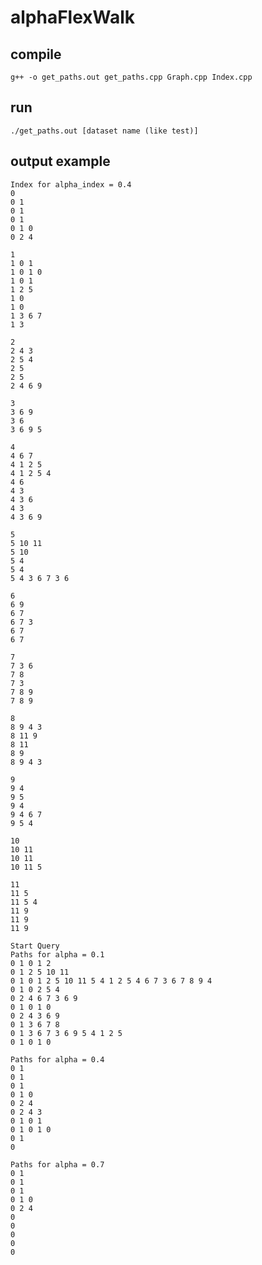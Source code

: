 # alphaFlexWalk
## compile
`g++ -o get_paths.out get_paths.cpp Graph.cpp Index.cpp`
## run
`./get_paths.out [dataset name (like test)]` 
## output example
```
Index for alpha_index = 0.4
0
0 1 
0 1 
0 1 
0 1 0 
0 2 4 

1
1 0 1 
1 0 1 0 
1 0 1 
1 2 5 
1 0 
1 0 
1 3 6 7 
1 3 

2
2 4 3 
2 5 4 
2 5 
2 5 
2 4 6 9 

3
3 6 9 
3 6 
3 6 9 5 

4
4 6 7 
4 1 2 5 
4 1 2 5 4 
4 6 
4 3 
4 3 6 
4 3 
4 3 6 9 

5
5 10 11 
5 10 
5 4 
5 4 
5 4 3 6 7 3 6 

6
6 9 
6 7 
6 7 3 
6 7 
6 7 

7
7 3 6 
7 8 
7 3 
7 8 9 
7 8 9 

8
8 9 4 3 
8 11 9 
8 11 
8 9 
8 9 4 3 

9
9 4 
9 5 
9 4 
9 4 6 7 
9 5 4 

10
10 11 
10 11 
10 11 5 

11
11 5 
11 5 4 
11 9 
11 9 
11 9 

Start Query
Paths for alpha = 0.1
0 1 0 1 2 
0 1 2 5 10 11 
0 1 0 1 2 5 10 11 5 4 1 2 5 4 6 7 3 6 7 8 9 4 
0 1 0 2 5 4 
0 2 4 6 7 3 6 9 
0 1 0 1 0 
0 2 4 3 6 9 
0 1 3 6 7 8 
0 1 3 6 7 3 6 9 5 4 1 2 5 
0 1 0 1 0 

Paths for alpha = 0.4
0 1 
0 1 
0 1 
0 1 0 
0 2 4 
0 2 4 3 
0 1 0 1 
0 1 0 1 0 
0 1 
0 

Paths for alpha = 0.7
0 1 
0 1 
0 1 
0 1 0 
0 2 4 
0 
0 
0 
0 
0 
```
